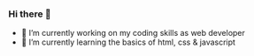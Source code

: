 ### Hi there 👋


- 🔭 I’m currently working on my coding skills as web developer
- 🌱 I’m currently learning the basics of html, css & javascript
<!--
**ThomSal25/ThomSal25** is a ✨ _special_ ✨ repository because its `README.md` (this file) appears on your GitHub profile.

Here are some ideas to get you started:


- 👯 I’m looking to collaborate on ...
- 🤔 I’m looking for help with ...
- 💬 Ask me about ...
- 📫 How to reach me: ...
- 😄 Pronouns: ...
- ⚡ Fun fact: ...
-->
